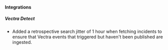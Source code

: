 
#### Integrations

##### Vectra Detect

- Added a retrospective search jitter of 1 hour when fetching incidents to ensure that Vectra events that triggered but haven't been published are ingested.
